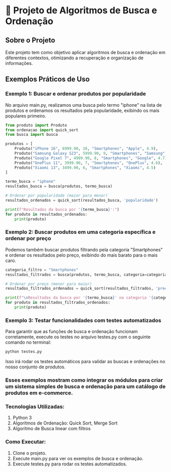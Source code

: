 # 🚀 Projeto de Algoritmos de Busca e Ordenação

## Sobre o Projeto
Este projeto tem como objetivo aplicar algoritmos de busca e ordenação em diferentes contextos, otimizando a recuperação e organização de informações.

## Exemplos Práticos de Uso

### Exemplo 1: Buscar e ordenar produtos por popularidade
No arquivo main.py, realizamos uma busca pelo termo "iphone" na lista de produtos e ordenamos os resultados pela popularidade, exibindo os mais populares primeiro.

```python
from produto import Produto
from ordenacao import quick_sort
from busca import busca

produtos = [
    Produto("iPhone 16", 6999.90, 10, "Smartphones", "Apple", 4.9),
    Produto("Samsung Galaxy S23", 5999.90, 9, "Smartphones", "Samsung", 4.8),
    Produto("Google Pixel 7", 4999.90, 8, "Smartphones", "Google", 4.7),
    Produto("OnePlus 11", 3999.90, 7, "Smartphones", "OnePlus", 4.6),
    Produto("Xiaomi 13", 3499.90, 6, "Smartphones", "Xiaomi", 4.5)
]

termo_busca = "iphone"
resultados_busca = busca(produtos, termo_busca)

# Ordenar por popularidade (maior para menor)
resultados_ordenados = quick_sort(resultados_busca, 'popularidade')

print(f"Resultados da busca por '{termo_busca}':")
for produto in resultados_ordenados:
    print(produto) 
```

### Exemplo 2: Buscar produtos em uma categoria específica e ordenar por preço
Podemos também buscar produtos filtrando pela categoria "Smartphones" e ordenar os resultados pelo preço, exibindo do mais barato para o mais caro.

```python
categoria_filtro = "Smartphones"
resultados_filtrados = busca(produtos, termo_busca, categoria=categoria_filtro)

# Ordenar por preço (menor para maior)
resultados_filtrados_ordenados = quick_sort(resultados_filtrados, 'preco')

print(f"\nResultados da busca por '{termo_busca}' na categoria '{categoria_filtro}':")
for produto in resultados_filtrados_ordenados:
    print(produto)
```

### Exemplo 3: Testar funcionalidades com testes automatizados
Para garantir que as funções de busca e ordenação funcionam corretamente, execute os testes no arquivo testes.py com o seguinte comando no terminal:

```python
python testes.py
```

Isso irá rodar os testes automáticos para validar as buscas e ordenações no nosso conjunto de produtos.

### Esses exemplos mostram como integrar os módulos para criar um sistema simples de busca e ordenação para um catálogo de produtos em e-commerce.

### Tecnologias Utilizadas:

1. Python 3
2. Algoritmos de Ordenação: Quick Sort, Merge Sort
3. Algoritmo de Busca linear com filtros

### Como Executar:

1. Clone o projeto.
2. Execute main.py para ver os exemplos de busca e ordenação.
3. Execute testes.py para rodar os testes automatizados.
